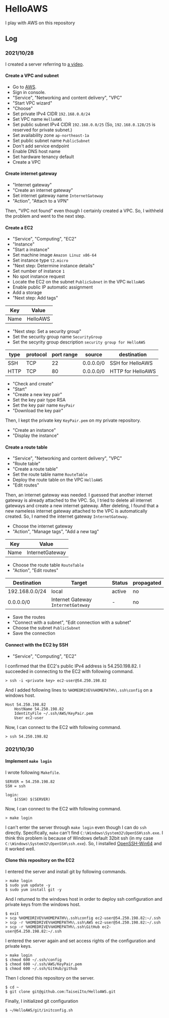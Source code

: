 # HelloAWS

I play with AWS on this repository

## Log

### 2021/10/28

I created a server referring to [a video](https://www.youtube.com/watch?v=HvrIPQ77xRY).

#### Create a VPC and subnet

- Go to [AWS](https://aws.amazon.com).
- Sign in console.
- "Service", "Networking and content delivery", "VPC"
- "Start VPC wizard"
- "Choose"
- Set private IPv4 CIDR `192.168.0.0/24`
- Set VPC name `HelloAWS`
- Set public subnet IPv4 CIDR `192.168.0.0/25` (So, `192.168.0.128/25` is reserved for private subnet.)
- Set availability zone `ap-northeast-1a`
- Set public subnet name `PublicSubnet`
- Don't add service endpoint
- Enable DNS host name
- Set hardware tenancy default
- Create a VPC

#### Create internet gateway

- "Internet gateway"
- "Create an internet gateway"
- Set internet gateway name `InternetGateway`
- "Action", "Attach to a VPN"

Then, "VPC not found" even though I certainly created a VPC.
So, I withheld the problem and went to the next step.

#### Create a EC2

- "Service", "Computing", "EC2"
- "Instance"
- "Start a instance"
- Set machine image `Amazon Linuz x86-64`
- Set instance type `t2.micro`
- "Next step: Determine instance details"
- Set number of instance `1`
- No spot instance request
- Locate the EC2 on the subnet `PublicSubnet` in the VPC `HelloAWS`
- Enable public IP automatic assignment
- Add a storage
- "Next step: Add tags"

| Key  | Value    |
| ---- | -------- |
| Name | HelloAWS |

- "Next step: Set a security group"
- Set the security group name `SecurityGroup`
- Set the secyrity group description `security group for HelloAWS`

| type | protocol | port range | source    | destination       |
| ---- | -------- | ---------- | --------- | ----------------- |
| SSH  | TCP      | 22         | 0.0.0.0/0 | SSH for HelloAWS  |
| HTTP | TCP      | 80         | 0.0.0.0/0 | HTTP for HelloAWS |

- "Check and create"
- "Start"
- "Create a new key pair"
- Set the key pair type RSA
- Set the key pair name `KeyPair`
- "Download the key pair"

Then, I kept the private key `KeyPair.pem` on my private repository.

- "Create an instance"
- "Display the instance"

#### Create a route table

- "Service", "Networking and content delivery", "VPC"
- "Route table"
- "Create a route table"
- Set the route table name `RouteTable`
- Deploy the route table on the VPC `HelloAWS`
- "Edit routes"

Then, an internet gateway was needed.
I guessed that another internet gateway is already attached to the VPC.
So, I tried to delete all internet gateways and create a new internet gateway.
After deleting, I found that a new nameless internet gateway attached to the VPC is automatically created.
So, I named the internet gateway `InternetGateway`.

- Choose the internet gateway
- "Action", "Manage tags", "Add a new tag"

| Key  | Value           |
| ---- | --------------- |
| Name | InternetGateway |

- Choose the route table `RouteTable`
- "Action", "Edit routes"

| Destination    | Target                             | Status | propagated |
| -------------- | ---------------------------------- | ------ | ---------- |
| 192.168.0.0/24 | local                              | active | no         |
| 0.0.0.0/0      | Internet Gateway `InternetGateway` | -      | no         |

- Save the routes
- "Connect with a subnet", "Edit connection with a subnet"
- Choose the subnet `PublicSubnet`
- Save the connection

#### Connect with the EC2 by SSH

- "Service", "Computing", "EC2"

I confirmed that the EC2's public IPv4 address is 54.250.198.82.
I succeeded in connecting to the EC2 with following command.

```
> ssh -i <private key> ec2-user@54.250.198.82
```

And I added following lines to `%HOMEDRIVE%%HOMEPATH%\.ssh\config` on a windows host.

```
Host 54.250.198.82
	HostName 54.250.198.82
	IdentityFile ~/.ssh/AWS/KeyPair.pem
	User ec2-user
```

Now, I can connect to the EC2 with following command.

```
> ssh 54.250.198.82
```

### 2021/10/30

#### Implement `make login`

I wrote following `Makefile`.

```
SERVER = 54.250.198.82
SSH = ssh

login:
	$(SSH) $(SERVER)

```

Now, I can connect to the EC2 with following command.

```
> make login
```

I can't enter the server through `make login` even though I can do `ssh` directly.
Specifically, `make` can't find `C:\Windows\System32\OpenSSH\ssh.exe`.
I think this problem is because of Windows default 32bit ssh (in my case `C:\Windows\System32\OpenSSH\ssh.exe`).
So, I installed [OpenSSH-Win64](https://github.com/PowerShell/Win32-OpenSSH/releases) and it worked well.

#### Clone this repository on the EC2

I entered the server and install git by following commands.

```
> make login
$ sudo yum update -y
$ sudo yum install git -y
```

And I returned to the windows host in order to deploy ssh configuration and private keys from the windows host.

```
$ exit
> scp %HOMEDRIVE%%HOMEPATH%\.ssh\config ec2-user@54.250.198.82:~/.ssh
> scp -r %HOMEDRIVE%%HOMEPATH%\.ssh\AWS ec2-user@54.250.198.82:~/.ssh
> scp -r %HOMEDRIVE%%HOMEPATH%\.ssh\GitHub ec2-user@54.250.198.82:~/.ssh
```

I entered the server again and set access rights of the configuration and private keys.

```
> make login
$ chmod 600 ~/.ssh/config
$ chmod 600 ~/.ssh/AWS/KeyPair.pem
$ chmod 600 ~/.ssh/GitHub/github
```

Then I cloned this repository on the server.

```
$ cd ~
$ git clone git@github.com:TaiseiIto/HelloAWS.git
```

Finally, I initialized git configuration

```
$ ~/HelloAWS/git/initconfig.sh
```

